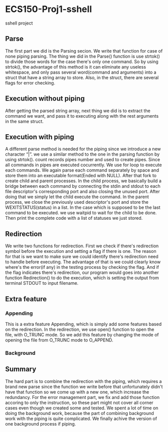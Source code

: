 # ECS150-Proj1-sshell
sshell project

## Parse
The first part we did is the Parsing secion. We write that function for case of
none piping parsing. The thing we did in the Parse() function is use strtok() to
divide those words for the case there's only one command. So by using strtok(),
the advantage of this method is it can eliminate any useless whitespace, and
only pass several word(command and arguments) into a struct that have a string
array to store. Also, in the struct, there are several flags for error checking.

## Execution without piping
After getting the parsed string array, next thing we did is to extract the
command we want, and pass it to executing along with the rest arguments in the
same struct.

## Execution with piping
A different parse method is needed for the piping since we introduce a new
character “|”. we use a similar method to the one in the parsing function by
using strtok(). count records pipes number and used to create pipes. Since all
commands in pipes are executed cocurrently. We use for loop to execute each
commands. We again parse each command separately by space and store them into an
executable format(Ended with NULL). After that fork to create child and parent
processes. In the child process, we basically build a bridge between each
command by connecting the stdin and stdout to each file descriptor's
corresponding port and also closing the unused port. After doing that we simply
let the child execute the command. In the parent process, we close the
previously used descriptor's port and store the WEXITSTATUS(status) in a list.
In the case which is supposed to be the last command to be executed. we use
waitpid to wait for the child to be done. Then print the complete code with a
list of statuses we just stored.


## Redirection
We write two functions for redirection. First we check if there's redirection
symbol before the execution and setting a flag if there is one. The reason for
that is we want to make sure we could identify there's redirection need to
handle before executing. The advantage of that is we could clearly know where's
the error(if any) in the testing process by checking the flag. And if the flag
indicates there's redirection, our program would goes into another function
Redirection() to do the execution, which is setting the output from terminal
STDOUT to input filename.

## Extra feature
### Appending
This is a extra feature Appending, which is simply add some features based on
the redirection. In the redirection, we use open() function to open the file,
with O_TRUNC mode. So we add this feature by changing the mode of opening the
file from O_TRUNC mode to O_APPEND.

### Background

## Summary
The hard part is to combine the redirection with the piping, which requires a
brand new parse since the function we write before that unfortunately didn't
have that function so we come up with a new one, which increase the redundancy.
For the error management part, we fix and add those function accoring to only
the instruction, so these part might not cover all corner cases even though we
created some and tested. We spent a lot of time on doing the background work,
because the part of combining background work with the piping is quite
complicated. We finally achive the version of one background process if piping.
